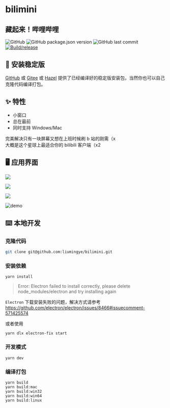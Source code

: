 # bilimini

## 藏起来！哔哩哔哩

![GitHub](https://img.shields.io/github/license/liumingye/bilimini) ![GitHub package.json version](https://img.shields.io/github/package-json/v/liumingye/bilimini) ![GitHub last commit](https://img.shields.io/github/last-commit/liumingye/bilimini) [![Build/release](https://github.com/liumingye/bilimini/actions/workflows/release.yml/badge.svg?branch=main)](https://github.com/liumingye/bilimini/actions/workflows/release.yml)

## 💽 安装稳定版

[GitHub](https://github.com/liumingye/bilimini/releases) 或 [Gitee](https://gitee.com/liumingye/bilimini/releases) 或 [Hazel](https://hazel-liumingye.vercel.app) 提供了已经编译好的稳定版安装包，当然你也可以自己克隆代码编译打包。

## ✨ 特性

- 小窗口
- 总在最前
- 同时支持 Windows/Mac

完美解决只有一块屏幕又想在上班时候刷 b 站的刚需（x  
大概是这个星球上最适合你的 bilibili 客户端（x2

## 🖥 应用界面

![](https://ae01.alicdn.com/kf/H597810126c254b2784ef2b456916de51v.png)

![](https://ae01.alicdn.com/kf/Hff93d36ddde540d393684e2925acb9b2f.png)

![](https://ae01.alicdn.com/kf/H51a0523e4b2e43a3a2876c7e7712aea1E.png)

![demo](https://cdn.jsdelivr.net/gh/chitosai/bilimini/images/demo.gif)

## ⌨️ 本地开发

### 克隆代码

```bash
git clone git@github.com:liumingye/bilimini.git
```

### 安装依赖

```
yarn install
```

> Error: Electron failed to install correctly, please delete node_modules/electron and try installing again

`Electron` 下载安装失败的问题，解决方式请参考 https://github.com/electron/electron/issues/8466#issuecomment-571425574

或者使用

```
yarn dlx electron-fix start
```

### 开发模式

```
yarn dev
```

### 编译打包

```
yarn build
yarn build:mac
yarn build:win32
yarn build:win64
yarn build:linux
```
